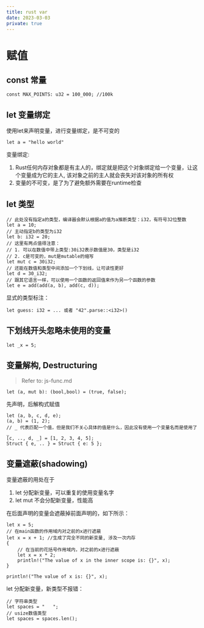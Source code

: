 ```yaml
---
title: rust var
date: 2023-03-03
private: true
---
```

#  赋值
## const 常量
    const MAX_POINTS: u32 = 100_000; //100k

## let 变量绑定

使用let来声明变量，进行变量绑定，是不可变的

    let a = "hello world"

变量绑定:
1. Rust任何内存对象都是有主人的，绑定就是把这个对象绑定给一个变量，让这个变量成为它的主人, 该对象之前的主人就会丧失对该对象的所有权
3. 变量的不可变，是了为了避免额外需要在runtime检查

## let 类型
    // 此处没有指定a的类型，编译器会默认根据a的值为a推断类型：i32，有符号32位整数
    let a = 10;
    // 主动指定b的类型为i32
    let b: i32 = 20;
    // 这里有两点值得注意：
    // 1. 可以在数值中带上类型:30i32表示数值是30，类型是i32
    // 2. c是可变的，mut是mutable的缩写
    let mut c = 30i32;
    // 还能在数值和类型中间添加一个下划线，让可读性更好
    let d = 30_i32;
    // 跟其它语言一样，可以使用一个函数的返回值来作为另一个函数的参数
    let e = add(add(a, b), add(c, d));

显式的类型标注：

    let guess: i32 = ... 或者 "42".parse::<i32>()

## 下划线开头忽略未使用的变量
    let _x = 5;

## 变量解构, Destructuring
>Refer to: js-func.md

    let (a, mut b): (bool,bool) = (true, false);

先声明，后解构式赋值

    let (a, b, c, d, e);
    (a, b) = (1, 2);
    // _ 代表匹配一个值，但是我们不关心具体的值是什么，因此没有使用一个变量名而是使用了 _
    [c, .., d, _] = [1, 2, 3, 4, 5];
    Struct { e, .. } = Struct { e: 5 };

## 变量遮蔽(shadowing)
变量遮蔽的用处在于
1. let 分配新变量，可以重复的使用变量名字
2. let mut 不会分配新变量，性能高

在后面声明的变量会遮蔽掉前面声明的，如下所示：

    let x = 5;
    // 在main函数的作用域内对之前的x进行遮蔽
    let x = x + 1; //生成了完全不同的新变量, 涉及一次内存
    {
        // 在当前的花括号作用域内，对之前的x进行遮蔽
        let x = x * 2;
        println!("The value of x in the inner scope is: {}", x);
    }

    println!("The value of x is: {}", x);

let 分配新变量，新类型不报错：

    // 字符串类型
    let spaces = "   ";
    // usize数值类型
    let spaces = spaces.len();
